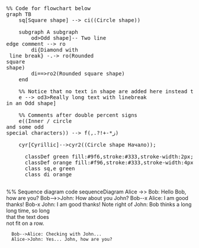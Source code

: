 
  
<script src="https://unpkg.com/mermaid@10.4.0/dist/mermaid.min.js"></script>

  
<pre class="mermaid">
%% Code for flowchart below
graph TB
    sq[Square shape] --> ci((Circle shape))

    subgraph A subgraph
        od>Odd shape]-- Two line<br>edge comment --> ro
        di{Diamond with <br/> line break} -.-> ro(Rounded<br>square<br>shape)
        di==>ro2(Rounded square shape)
    end

    %% Notice that no text in shape are added here instead that is appended further down
    e --> od3>Really long text with linebreak<br>in an Odd shape]

    %% Comments after double percent signs
    e((Inner / circle<br>and some odd <br>special characters)) --> f(,.?!+-*ز)

    cyr[Cyrillic]-->cyr2((Circle shape Начало));

      classDef green fill:#9f6,stroke:#333,stroke-width:2px;
      classDef orange fill:#f96,stroke:#333,stroke-width:4px;
      class sq,e green
      class di orange
  </pre>
  
  <div class="mermaid">
  %% Sequence diagram code
  sequenceDiagram
      Alice ->> Bob: Hello Bob, how are you?
      Bob-->>John: How about you John?
      Bob--x Alice: I am good thanks!
      Bob-x John: I am good thanks!
      Note right of John: Bob thinks a long<br/>long time, so long<br/>that the text does<br/>not fit on a row.
  
      Bob-->Alice: Checking with John...
      Alice->John: Yes... John, how are you?
  </div>
